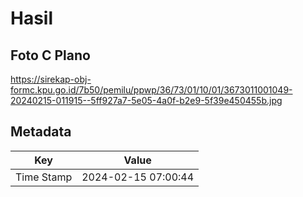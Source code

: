 # Hasil

## Foto C Plano

https://sirekap-obj-formc.kpu.go.id/7b50/pemilu/ppwp/36/73/01/10/01/3673011001049-20240215-011915--5ff927a7-5e05-4a0f-b2e9-5f39e450455b.jpg


## Metadata

| Key        | Value               |
| ---------- | ------------------- |
| Time Stamp | 2024-02-15 07:00:44 |



